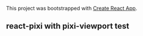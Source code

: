 This project was bootstrapped with [Create React App](https://github.com/facebook/create-react-app).

## react-pixi with pixi-viewport test
